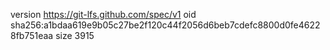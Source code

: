 version https://git-lfs.github.com/spec/v1
oid sha256:a1bdaa619e9b05c27be2f120c44f2056d6beb7cdefc8800d0fe46228fb751eaa
size 3915
